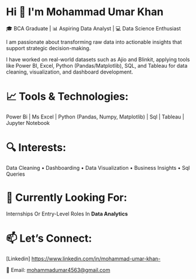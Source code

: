 # Hi 👋 I'm Mohammad Umar Khan  

🎓 BCA Graduate | 📊 Aspiring Data Analyst | 💻 Data Science Enthusiast

I am passionate about transforming raw data into actionable insights that support strategic decision-making.

I have worked on real-world datasets such as Ajio and Blinkit, applying tools like Power BI, Excel, Python (Pandas/Matplotlib), SQL, and Tableau for data cleaning, visualization, and dashboard development.

# 📈 Tools & Technologies:
Power Bi | Ms Excel | Python (Pandas, Numpy, Matplotlib) | Sql | Tableau | Jupyter Notebook

# 🔍 Interests:
Data Cleaning • Dashboarding • Data Visualization • Business Insights • Sql Queries

# 🚀 Currently Looking For:
Internships Or Entry-Level Roles In **Data Analytics**

# 📫 Let’s Connect:
[Linkedin] https://www.linkedin.com/in/mohammad-umar-khan- 

📧 Email: mohammadumar4563@gmail.com

